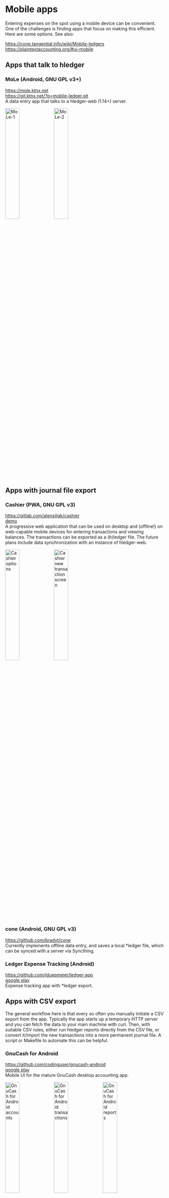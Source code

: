 # Mobile apps

<div class=pagetoc>

<!-- toc -->
</div>

Entering expenses on the spot using a mobile device can be convenient. 
One of the challenges is finding apps that focus on making this efficient. 
Here are some options. See also:

<!-- not a list, to avoid sphinx TOC bug -->
<https://cone.tangential.info/wiki/Mobile-ledgers>\
<https://plaintextaccounting.org/#ui-mobile>


## Apps that talk to hledger

### MoLe (Android, GNU GPL v3+)

<https://mole.ktnx.net>\
<https://git.ktnx.net/?p=mobile-ledger.git>\
A data entry app that talks to a hledger-web (1.14+) server.

<img src="https://camo.githubusercontent.com/7b3e91a4eca44a63091fb4dd3c969aa66bff9ded/68747470733a2f2f692e696d6775722e636f6d2f4455556c7632482e706e67" alt="MoLe-1" data-canonical-src="https://i.imgur.com/DUUlv2H.png" width="30%">
<img src="https://camo.githubusercontent.com/e38a7d08970fd0c024b52b28b26454761c705a9b/68747470733a2f2f692e696d6775722e636f6d2f514e363678704a2e706e67" alt="MoLe-2" data-canonical-src="https://i.imgur.com/QN66xpJ.png" width="30%">


## Apps with journal file export


### Cashier (PWA, GNU GPL v3)

<https://gitlab.com/alensiljak/cashier>\
[demo](https://cashier.alensiljak.eu.org)\
A progressive web application that can be used on desktop and
(offline!) on web-capable mobile devices for entering transactions
and viewing balances.
The transactions can be exported as a (h)ledger file. 
The future plans include data synchronization with an instance of hledger-web.

<img src="https://i.imgur.com/NdaUPtM.png" alt="Cashier options" width="30%" />
<img src="https://i.imgur.com/NMmmde3.png" alt="Cashier new transaction screen" width="30%" />


### cone (Android, GNU GPL v3)

<https://github.com/bradyt/cone>\
Currently implements offline data entry, 
and saves a local *ledger file,
which can be synced with a server via Syncthing.


### Ledger Expense Tracking (Android)

<https://github.com/jduepmeier/ledger-app>\
[google play](https://play.google.com/store/apps/details?id=com.mpease.ledger)\
Expense tracking app with *ledger export.



## Apps with CSV export

The general workflow here is that every so often you manually initiate a CSV export from the app.
Typically the app starts up a temporary HTTP server and you can fetch the data to your main machine with curl.
Then, with suitable CSV rules, either run hledger reports directly from the CSV file,
or convert it/import the new transactions into a more permanent journal file.
A script or Makefile to automate this can be helpful.


### GnuCash for Android

<https://github.com/codinguser/gnucash-android>\
[google play](https://play.google.com/store/apps/details?id=org.gnucash.android)\
Mobile UI for the mature GnuCash desktop accounting app.

<img src="https://lh3.googleusercontent.com/a3iiOacFjYfVIWuvfZ9mCgOgrlXwsFR_dsJEVfAXA6i1DaXWBCePrANMDQ-pdQQmaQ=w1280-h815" alt="GnuCash for Android accounts" width="30%" />
<img src="https://lh3.googleusercontent.com/du--h97sS01pb1w4vy05hvbCJWJinEqhNFtqn9g6NG94qch1Wd3d-2jTxVdBlrP1etQ=w1280-h815" alt="GnuCash for Android transactions" width="30%" />
<img src="https://lh3.googleusercontent.com/dobjDMrp2shRT6pc_UHxnQUhUdsG66XBKtadb71nLXkuJfbvca6MWUm4dC8KimnspA=w1280-h815" alt="GnuCash for Android reports" width="30%" />

### Eternity (IOS)

<http://www.komorian.com/eternity.html>\
Excellent time tracking app.
These [CSV rules](https://github.com/simonmichael/hledger/blob/master/examples/csv/eternity.csv.rules)
can be used to convert its CSV export to *ledger format.


### XpenseTracker, BizXpenseTracker (IOS)

<http://www.silverwaresoftware.com/XpenseTracker.html>\
Comprehensive and serviceable money & time tracking apps.
[CSV rules](https://github.com/simonmichael/hledger/blob/master/examples/csv/xpensetracker.csv.rules),
[Makefile](https://gist.github.com/simonmichael/06eed26bcc85c76d1604373418bc6c58)



## Apps with other ways to export


### Money Manager Ex for Android (Android, GNU GPL v3)

<http://android.moneymanagerex.org>,
<https://github.com/moneymanagerex/android-money-manager-ex>\
Android port of the [Money Manager Ex](https://www.moneymanagerex.org) cross platform finance application.
The [MoneyManagerExLib](https://gitlab.com/alensiljak/moneymanagerexlib) python library can be used to convert its db to *ledger format.


### MyExpenses (Android, GNU GPL v3+)

<http://www.myexpenses.mobi>,
<https://github.com/mtotschnig/MyExpenses>\
GPL personal finance manager for Android.
The <https://github.com/ony/ledger-myexpenses> tool converts its exported sqlite db to *ledger format.

